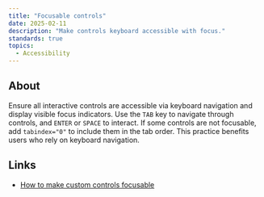 ```yaml
---
title: "Focusable controls"
date: 2025-02-11
description: "Make controls keyboard accessible with focus."
standards: true
topics:
  - Accessibility
---
```


## About

Ensure all interactive controls are accessible via keyboard navigation and display visible focus indicators. Use the `TAB` key to navigate through controls, and `ENTER` or `SPACE` to interact. If some controls are not focusable, add `tabindex="0"` to include them in the tab order. This practice benefits users who rely on keyboard navigation.

## Links

- [How to make custom controls focusable](https://developer.chrome.com/docs/lighthouse/accessibility/focusable-controls/)